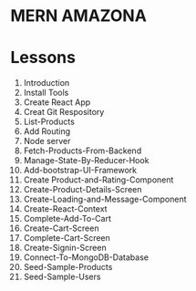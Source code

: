 # MERN AMAZONA

# Lessons

1. Introduction
2. Install Tools
3. Create React App
4. Creat Git Respository
5. List-Products
6. Add Routing
7. Node server
8. Fetch-Products-From-Backend
9. Manage-State-By-Reducer-Hook
10. Add-bootstrap-UI-Framework
11. Create Product-and-Rating-Component
12. Create-Product-Details-Screen
13. Create-Loading-and-Message-Component
14. Create-React-Context
15. Complete-Add-To-Cart
16. Create-Cart-Screen
17. Complete-Cart-Screen
18. Create-Signin-Screen
19. Connect-To-MongoDB-Database
20. Seed-Sample-Products
21. Seed-Sample-Users
